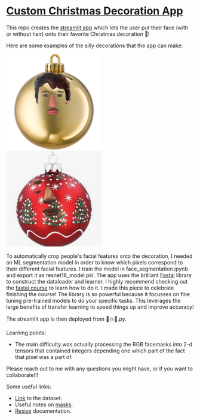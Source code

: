 # **[Custom Christmas Decoration App](https://xmas-bauble-face.streamlit.app/)**

This repo creates the [streamlit app](https://xmas-bauble-face.streamlit.app/) which lets the user put their face (with or without hair) onto their favorite Christmas decoration 🎄!

Here are some examples of the silly decorations that the app can make:

![Picture of Me](example_decorations/mac.png) ![Picture of Kendya](example_decorations/kendya.jpeg)

To automatically crop people's facial features onto the decoration, I needed an ML segmentation model in order to know which pixels correspond to their different facial features. I train the model in face_segmentation.ipynb and export it as resnet18_model.pkl. The app uses the brilliant [Fastai](https://docs.fast.ai/) library to construct the dataloader and learner. I highly recommend checking out the [fastai course](https://course.fast.ai/) to learn how to do it. I made this piece to celebrate finishing the course! The library is so powerful because it focusses on fine tuning pre-trained models to do your specific tasks. This leverages the large benefits of transfer learning to speed things up and improve accuracy!

The streamlit app is then deployed from 🎄⛄️🎄.py.

Learning points:

- The main difficulty was actually processing the RGB facemasks into 2-d tensors that contained integers depending one which part of the fact that pixel was a part of.

Please reach out to me with any questions you might have, or if you want to collaborate!!!

Some useful links:

- [Link](https://store.mut1ny.com/product/face-head-segmentation-dataset-community-edition?v=6048de06ffbd) to the dataset.
- Useful notes on [masks](https://docs.fast.ai/vision.core.html#PILImage.create).
- [Resize](https://docs.fast.ai/vision.augment.html#resize) documentation.

